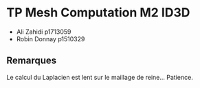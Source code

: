 # TP Mesh Computation M2 ID3D

- Ali 	Zahidi  p1713059
- Robin Donnay	p1510329

## Remarques 
Le calcul du Laplacien est lent sur le maillage de reine... Patience.  
